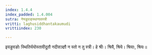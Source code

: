 ```yaml
---
index: 1.4.4
index_padded: 1.4.004
sutra: नेयङुवङ्स्थानावस्त्री
vritti: laghusiddhantakaumudi
vrittiindex: 230

---
```

इयङुवङोः स्थितिर्ययोस्तावीदूतौ नदीसञ्ज्ञौ न स्तो न तु स्त्री। हे श्रीः। श्रियै, श्रिये। श्रियाः, श्रियः॥